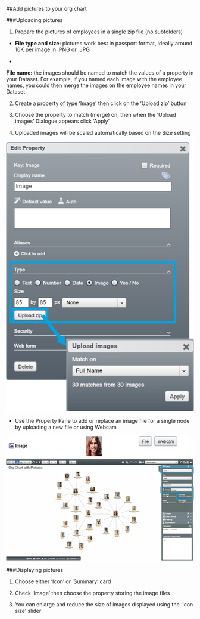 ##Add pictures to your org chart

###Uploading pictures

1. Prepare the pictures of employees in a single zip file (no subfolders)

  *   **File type and size:** pictures work best in passport format, ideally around 10K per image in .PNG or .JPG

  * 
  **File name:** the images should be named to match the values of a property in your Dataset. For example, if you named each image with the employee names, you could then merge the images on the employee names in your Dataset

2. Create a property of type ‘Image’ then click on the ‘Upload zip’ button

3. Choose the property to match (merge) on, then when the ‘Upload images’ Dialogue appears click ‘Apply’ 

4. Uploaded images will be scaled automatically based on the Size setting

![](3I-003.addpics.png)

* Use the Property Pane to add or replace an image file for a single node by uploading a new file or using Webcam

![](3I-004.addpicsproperty.png)
![](3-031.orgchartpics2.png)

###Displaying pictures

1. Choose either ‘Icon’ or ‘Summary’ card

2. Check ‘Image’ then choose the property storing the image files 

3. You can enlarge and reduce the size of images displayed using the ‘Icon size’ slider

